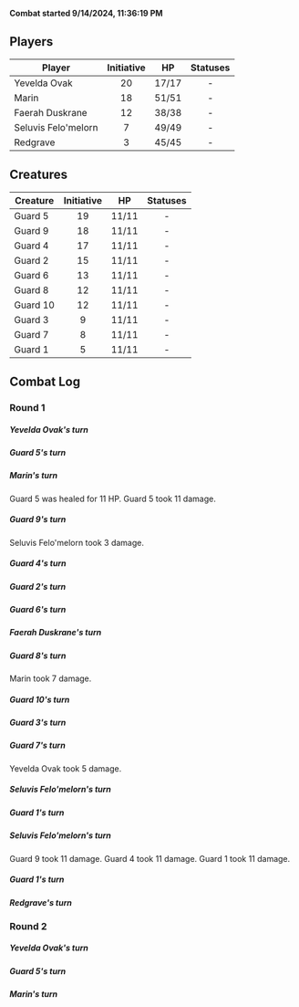 **Combat started 9/14/2024, 11:36:19 PM**


## Players
| Player | Initiative | HP | Statuses |
| --- | :-: | :-: | :-: |
| Yevelda Ovak | 20 | 17/17 | - |
| Marin | 18 | 51/51 | - |
| Faerah Duskrane | 12 | 38/38 | - |
| Seluvis Felo'melorn | 7 | 49/49 | - |
| Redgrave | 3 | 45/45 | - |
## Creatures
| Creature | Initiative  | HP | Statuses |
| --- | :-: | :-: | :-: |
| Guard 5 | 19 | 11/11 | - |
| Guard 9 | 18 | 11/11 | - |
| Guard 4 | 17 | 11/11 | - |
| Guard 2 | 15 | 11/11 | - |
| Guard 6 | 13 | 11/11 | - |
| Guard 8 | 12 | 11/11 | - |
| Guard 10 | 12 | 11/11 | - |
| Guard 3 | 9 | 11/11 | - |
| Guard 7 | 8 | 11/11 | - |
| Guard 1 | 5 | 11/11 | - |


## Combat Log

### Round 1

##### Yevelda Ovak's turn
##### Guard 5's turn
##### Marin's turn
Guard 5 was healed for 11 HP.
Guard 5 took 11 damage.
##### Guard 9's turn
Seluvis Felo'melorn took 3 damage.
##### Guard 4's turn
##### Guard 2's turn
##### Guard 6's turn
##### Faerah Duskrane's turn
##### Guard 8's turn
Marin took 7 damage.
##### Guard 10's turn
##### Guard 3's turn
##### Guard 7's turn
Yevelda Ovak took 5 damage.
##### Seluvis Felo'melorn's turn
##### Guard 1's turn
##### Seluvis Felo'melorn's turn
Guard 9 took 11 damage.
Guard 4 took 11 damage.
Guard 1 took 11 damage.
##### Guard 1's turn
##### Redgrave's turn
### Round 2
##### Yevelda Ovak's turn
##### Guard 5's turn
##### Marin's turn
